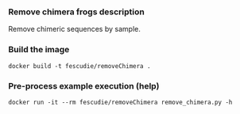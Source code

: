 ### Remove chimera frogs description ###

Remove chimeric sequences by sample.

### Build the image ###

`docker build -t fescudie/removeChimera .`

### Pre-process example execution (help) ###

`docker run -it --rm fescudie/removeChimera remove_chimera.py -h`



